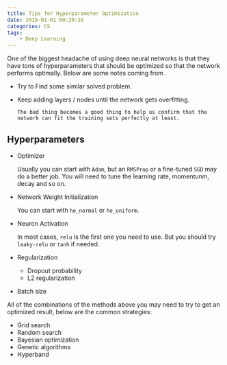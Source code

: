 ```yaml
---
title: Tips for Hyperparameter Optimization
date: 2019-01-01 00:29:29
categories: CS
tags:
    - Deep Learning
---
```


One of the biggest headache of using deep neural networks is that they have tons of hyperparameters that should be optimized so that the network performs optimally.  Below are some notes coming from <Deep Learning Quick Reference>.

* Try to Find some similar solved problem.

* Keep adding layers / nodes until the network gets overfitting.

    ```
    The bad thing becomes a good thing to help us confirm that the network can fit the training sets perfectly at least.
    ```

## Hyperparameters

* Optimizer

    Usually you can start with `Adam`, but an `RMSProp` or a fine-tuned `SGD` may do a better job. You will need to tune the learning rate, momentunm, decay and so on.
* Network Weight Initialization

    You can start with `he_normal` or `he_uniform`.

* Neuron Activation

    In most cases, `relu` is the first one you need to use. But you should try `leaky-relu` or `tanh` if needed.

* Regularization

    * Dropout probability
    * L2 regularization

* Batch size


All of the combinations of the methods above you may need to try to get an optimized result, below are the common strategies:

* Grid search
* Random search
* Bayesian optimization
* Genetic algorithms
* Hyperband

